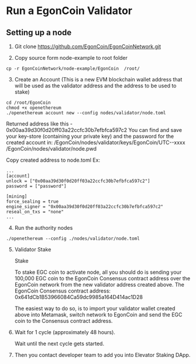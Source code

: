 # Run a EgonCoin Validator
## Setting up a node
1. Git clone https://github.com/EgonCoin/EgonCoinNetwork.git

2. Copy source form node-example to root folder
```
cp -r EgonCoinNetwork/node-example/EgonCoin  /root/
```
3. Create an Account
(This is a new EVM blockchain wallet address that will be used as the validator address and the address to be used to stake)

```
cd /root/EgonCoin
chmod +x openethereum
./openethereum account new --config nodes/validator/node.toml
```
Returned address like this - 0x00aa39d30f0d20ff03a22ccfc30b7efbfca597c2
 You can find and save your key-store (containing your private key) and the password for the created account in:
    /EgonCoin/nodes/validator/keys/EgonCoin/UTC--xxxx
    /EgonCoin/nodes/validator/node.pwd

Copy created address to node.toml
Ex:
```
...
[account]
unlock = ["0x00aa39d30f0d20ff03a22ccfc30b7efbfca597c2"]
password = ["password"]

[mining]
force_sealing = true
engine_signer = "0x00aa39d30f0d20ff03a22ccfc30b7efbfca597c2"
reseal_on_txs = "none"
...
```
4. Run the authority nodes
```
./openethereum --config ./nodes/validator/node.toml

```
5. Validator Stake

    Stake

    To stake EGC coin to activate node, all you should do is sending your 100,000 EGC coin to the EgonCoin Consensus contract address over the EgonCoin network from the new validator address created above. The EgonCoin Consensus contract address: 0x641dCb1B53966084Ca59dc9985a164D414ac1D28
    
    The easiest way to do so, is to import your validator wallet created above into Metamask, switch network to EgonCoin and send the EGC coin to the Consensus contract address.


6. Wait for 1 cycle (approximately 48 hours).

    Wait until the next cycle gets started.
    
7. Then you contact developer team to add you into Elevator Staking DApp.
    
